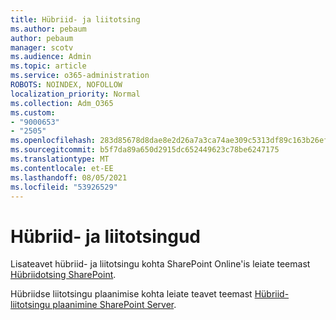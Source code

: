 ```yaml
---
title: Hübriid- ja liitotsing
ms.author: pebaum
author: pebaum
manager: scotv
ms.audience: Admin
ms.topic: article
ms.service: o365-administration
ROBOTS: NOINDEX, NOFOLLOW
localization_priority: Normal
ms.collection: Adm_O365
ms.custom:
- "9000653"
- "2505"
ms.openlocfilehash: 283d85678d8dae8e2d26a7a3ca74ae309c5313df89c163b26efa0e2c4b3393ba
ms.sourcegitcommit: b5f7da89a650d2915dc652449623c78be6247175
ms.translationtype: MT
ms.contentlocale: et-EE
ms.lasthandoff: 08/05/2021
ms.locfileid: "53926529"
---
```

# <a name="hybrid-and-federated-searches"></a>Hübriid- ja liitotsingud 

Lisateavet hübriid- ja liitotsingu kohta SharePoint Online'is leiate teemast [Hübriidotsing SharePoint](https://docs.microsoft.com/sharepoint/hybrid/hybrid-search-in-sharepoint).

Hübriidse liitotsingu plaanimise kohta leiate teavet teemast [Hübriid-liitotsingu plaanimine SharePoint Server](https://docs.microsoft.com/sharepoint/hybrid/plan-hybrid-federated-search).